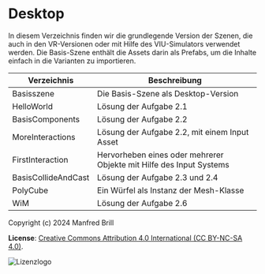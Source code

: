 # Desktop

In diesem Verzeichnis finden wir die grundlegende Version der Szenen, die
auch in den VR-Versionen oder mit Hilfe des VIU-Simulators verwendet werden.
Die Basis-Szene enthält die Assets darin als Prefabs, um
die Inhalte einfach in die Varianten zu importieren.

| Verzeichnis         | Beschreibung    |
| -------------       | ---------- | 
| Basisszene          | Die Basis-Szene als Desktop-Version |
| HelloWorld          | Lösung der Aufgabe 2.1 |
| BasisComponents     | Lösung der Aufgabe 2.2 |
| MoreInteractions    | Lösung der Aufgabe 2.2, mit einem Input Asset |
| FirstInteraction    | Hervorheben eines oder mehrerer Objekte mit Hilfe des Input Systems |
| BasisCollideAndCast | Lösung der Aufgabe 2.3 und 2.4 |
| PolyCube            | Ein Würfel als Instanz der Mesh-Klasse |
| WiM                 | Lösung der Aufgabe 2.6 |


Copyright (c) 2024 Manfred Brill

**License**: [Creative Commons Attribution 4.0 International (CC BY-NC-SA 4.0)](https://creativecommons.org/licenses/by-nc-sa/4.0/).  

![Lizenzlogo](https://licensebuttons.net/l/by-nc-sa/3.0/de/88x31.png)
